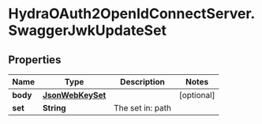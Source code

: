 # HydraOAuth2OpenIdConnectServer.SwaggerJwkUpdateSet

## Properties
Name | Type | Description | Notes
------------ | ------------- | ------------- | -------------
**body** | [**JsonWebKeySet**](JsonWebKeySet.md) |  | [optional] 
**set** | **String** | The set in: path | 


